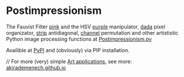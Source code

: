 # Postimpressionism
The Fauvist Filter [pink](https://github.com/AkiraDemenech/Postimpressionism/blob/master/postimpressionism/Postimpressionism.py#L111) and the HSV [purple](https://github.com/AkiraDemenech/Postimpressionism/blob/master/postimpressionism/Postimpressionism.py#L91) manipulator,
[dada](https://github.com/AkiraDemenech/Postimpressionism/blob/master/postimpressionism/Postimpressionism.py#L78) pixel organizator, [strip](https://github.com/AkiraDemenech/Postimpressionism/blob/master/postimpressionism/Postimpressionism.py#L183) antidiagonal, [channel](https://github.com/AkiraDemenech/Postimpressionism/blob/master/postimpressionism/Postimpressionism.py#L11) permutation
and other artististic Python image processing functions
at [Postimpressionism.py](https://github.com/AkiraDemenech/Postimpressionism/blob/master/postimpressionism/Postimpressionism.py)

Availible at [PyPI](https://pypi.org/project/postimpressionism/) and (obviously) via PIP installation. 

//    For more (very) simple [Art applications](https://akirademenech.github.io/artec/techart.html), see more:
[akirademenech.github.io](https://akirademenech.github.io/index.html)